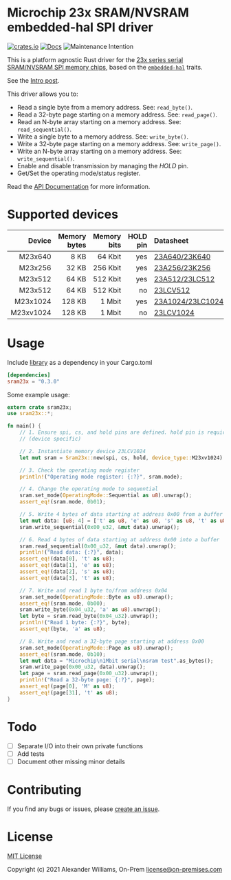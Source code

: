 # Microchip 23x SRAM/NVSRAM embedded-hal SPI driver

[![crates.io](https://img.shields.io/crates/v/sram23x.svg)](https://crates.io/crates/sram23x)
[![Docs](https://docs.rs/sram23x/badge.svg)](https://docs.rs/sram23x)
![Maintenance Intention](https://img.shields.io/badge/maintenance-actively--developed-brightgreen.svg)

This is a platform agnostic Rust driver for the [23x series serial SRAM/NVSRAM SPI memory chips](https://www.microchip.com/en-us/products/memory/serial-sram-and-serial-nvsram),
based on the [`embedded-hal`](https://github.com/rust-embedded/embedded-hal) traits.

See the [Intro post](https://blog.a1w.ca/p/rust-embedded-driver-microchip-23x-sram).

This driver allows you to:

- Read a single byte from a memory address. See: `read_byte()`.
- Read a 32-byte page starting on a memory address. See: `read_page()`.
- Read an N-byte array starting on a memory address. See: `read_sequential()`.
- Write a single byte to a memory address. See: `write_byte()`.
- Write a 32-byte page starting on a memory address. See: `write_page()`.
- Write an N-byte array starting on a memory address. See: `write_sequential()`.
- Enable and disable transmission by managing the _HOLD_ pin.
- Get/Set the operating mode/status register.

Read the [API Documentation](https://docs.rs/sram23x) for more information.

# Supported devices

| Device | Memory bytes | Memory bits | HOLD pin | Datasheet |
|-------:|------------:|------------:|----------:|:-----------|
|   M23x640 |   8 KB |   64 Kbit | yes |    [23A640/23K640] |
|   M23x256  |  32 KB | 256 Kbit | yes |    [23A256/23K256] |
|   M23x512  |  64 KB | 512 Kbit | yes |   [23A512/23LC512] |
|   M23x512  |  64 KB | 512 Kbit |  no |         [23LCV512] |
|  M23x1024  | 128 KB |   1 Mbit | yes | [23A1024/23LC1024] |
| M23xv1024  | 128 KB |   1 Mbit |  no |        [23LCV1024] |

[23A640/23K640]: http://ww1.microchip.com/downloads/en/DeviceDoc/22126E.pdf
[23A256/23K256]: http://ww1.microchip.com/downloads/en/DeviceDoc/22100F.pdf
[23A512/23LC512]: https://ww1.microchip.com/downloads/en/DeviceDoc/20005155B.pdf
[23LCV512]: https://ww1.microchip.com/downloads/en/DeviceDoc/25157A.pdf
[23A1024/23LC1024]: https://ww1.microchip.com/downloads/en/DeviceDoc/20005142C.pdf
[23LCV1024]: https://ww1.microchip.com/downloads/en/DeviceDoc/25156A.pdf

# Usage

Include [library](https://crates.io/crates/sram23x) as a dependency in your Cargo.toml

```toml
[dependencies]
sram23x = "0.3.0"
```

Some example usage:

```rust
extern crate sram23x;
use sram23x::*;

fn main() {
    // 1. Ensure spi, cs, and hold pins are defined. hold pin is required (any unused output pin will do)
    // (device specific)

    // 2. Instantiate memory device 23LCV1024
    let mut sram = Sram23x::new(spi, cs, hold, device_type::M23xv1024).unwrap();

    // 3. Check the operating mode register
    println!("Operating mode register: {:?}", sram.mode);

    // 4. Change the operating mode to sequential
    sram.set_mode(OperatingMode::Sequential as u8).unwrap();
    assert_eq!(sram.mode, 0b01);

    // 5. Write 4 bytes of data starting at address 0x00 from a buffer
    let mut data: [u8; 4] = ['t' as u8, 'e' as u8, 's' as u8, 't' as u8];
    sram.write_sequential(0x00_u32, &mut data).unwrap();

    // 6. Read 4 bytes of data starting at address 0x00 into a buffer
    sram.read_sequential(0x00_u32, &mut data).unwrap();
    println!("Read data: {:?}", data);
    assert_eq!(data[0], 't' as u8);
    assert_eq!(data[1], 'e' as u8);
    assert_eq!(data[2], 's' as u8);
    assert_eq!(data[3], 't' as u8);

    // 7. Write and read 1 byte to/from address 0x04
    sram.set_mode(OperatingMode::Byte as u8).unwrap();
    assert_eq!(sram.mode, 0b00);
    sram.write_byte(0x04_u32, 'a' as u8).unwrap();
    let byte = sram.read_byte(0x04_u32).unwrap();
    println!("Read 1 byte: {:?}", byte);
    assert_eq!(byte, 'a' as u8);

    // 8. Write and read a 32-byte page starting at address 0x00
    sram.set_mode(OperatingMode::Page as u8).unwrap();
    assert_eq!(sram.mode, 0b10);
    let mut data = "Microchip\n1Mbit serial\nsram test".as_bytes();
    sram.write_page(0x00_u32, data).unwrap();
    let page = sram.read_page(0x00_u32).unwrap();
    println!("Read a 32-byte page: {:?}", page);
    assert_eq!(page[0], 'M' as u8);
    assert_eq!(page[31], 't' as u8);
}
```

# Todo

- [ ] Separate I/O into their own private functions
- [ ] Add tests
- [ ] Document other missing minor details

# Contributing

If you find any bugs or issues, please [create an issue](https://github.com/aw/sram23x/issues/new).

# License

[MIT License](LICENSE)

Copyright (c) 2021 Alexander Williams, On-Prem <license@on-premises.com>
